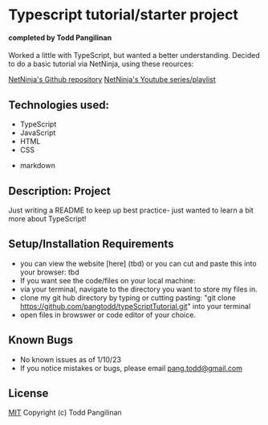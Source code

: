 # Typescript tutorial/starter project

#### completed by Todd Pangilinan

Worked a little with TypeScript, but wanted a better understanding. Decided to do a basic tutorial via NetNinja, using these reources:

[NetNinja's Github repository](https://github.com/iamshaunjp/typescript-tutorial) 
[NetNinja's Youtube series/playlist](https://www.youtube.com/playlist?list=PL4cUxeGkcC9gUgr39Q_yD6v-bSyMwKPUI) 


## Technologies used:

* TypeScript
* JavaScript
* HTML
* CSS
<!-- * Bootstrap? Not sure gonna use that or not -->
* markdown

## Description: Project

Just writing a README to keep up best practice- just wanted to learn a bit more about TypeScript!

## Setup/Installation Requirements

* you can view the website [here] (tbd) or you can cut and paste this into your browser: tbd
* If you want see the code/files on your local machine:
* via your terminal, navigate to the directory you want to store my files in.
* clone my git hub directory by typing or cutting pasting: "git clone https://github.com/pangtodd/typeScriptTutorial.git" into your terminal
* open files in browswer or code editor of your choice.


## Known Bugs

* No known issues as of 1/10/23
* If you notice mistakes or bugs, please email pang.todd@gmail.com

## License

[MIT](https://opensource.org/licenses/MIT)
Copyright (c) Todd Pangilinan 